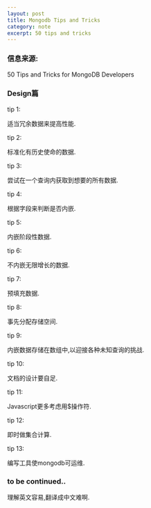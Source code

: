 ```yaml
---
layout: post
title: Mongodb Tips and Tricks
category: note
excerpt: 50 tips and tricks
---
```


### 信息来源:

50 Tips and Tricks for MongoDB Developers

### Design篇

tip 1:

适当冗余数据来提高性能.

tip 2:

标准化有历史使命的数据.

tip 3:

尝试在一个查询内获取到想要的所有数据.

tip 4:

根据字段来判断是否内嵌.

tip 5:

内嵌阶段性数据.

tip 6:

不内嵌无限增长的数据.

tip 7:

预填充数据.

tip 8:

事先分配存储空间.

tip 9:

内嵌数据存储在数组中,以迎接各种未知查询的挑战.

tip 10:

文档的设计要自足.

tip 11:

Javascript更多考虑用$操作符.

tip 12:

即时做集合计算.

tip 13:

编写工具使mongodb可运维.

### to be continued..

理解英文容易,翻译成中文难啊.
